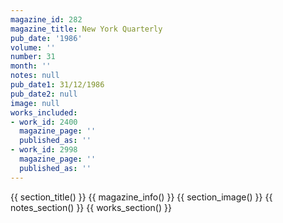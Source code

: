 ```yaml
---
magazine_id: 282
magazine_title: New York Quarterly
pub_date: '1986'
volume: ''
number: 31
month: ''
notes: null
pub_date1: 31/12/1986
pub_date2: null
image: null
works_included:
- work_id: 2400
  magazine_page: ''
  published_as: ''
- work_id: 2998
  magazine_page: ''
  published_as: ''
---
```


{{ section_title() }}
{{ magazine_info() }}
{{ section_image() }}
{{ notes_section() }}
{{ works_section() }}
